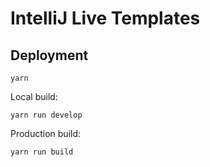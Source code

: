 # IntelliJ Live Templates

## Deployment

```
yarn
```

Local build:

```
yarn run develop
```

Production build:

```
yarn run build
```